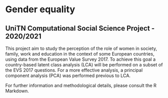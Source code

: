 # Gender equality 
## UniTN Computational Social Science Project - 2020/2021
This project aim to study the perception of the role of women in society, family, work and education in the context of some European countries, using data from the European Value Survey 2017.
To achieve this goal a country-based latent class analysis (LCA) will be performed on a subset of the EVS 2017 questions.
For a more effective analysis, a principal component analysis (PCA) was performed previous to LCA.

For further information and methodological details, please consult the R Markdown.
